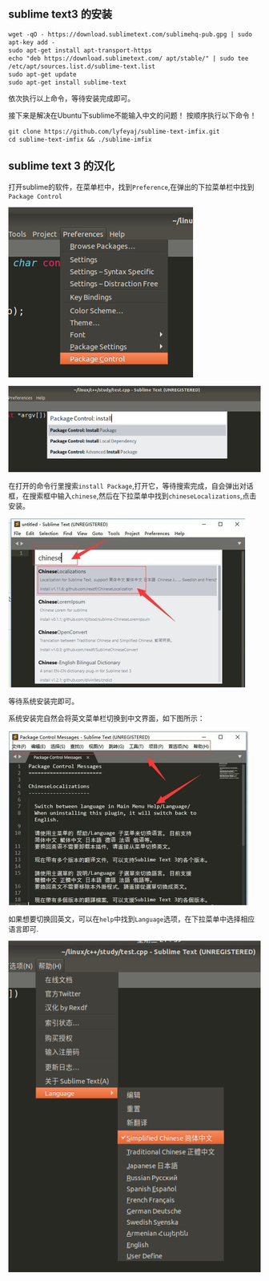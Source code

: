 ## sublime text3 的安装

```
wget -qO - https://download.sublimetext.com/sublimehq-pub.gpg | sudo apt-key add -
sudo apt-get install apt-transport-https
echo "deb https://download.sublimetext.com/ apt/stable/" | sudo tee /etc/apt/sources.list.d/sublime-text.list
sudo apt-get update
sudo apt-get install sublime-text
```

依次执行以上命令，等待安装完成即可。

接下来是解决在Ubuntu下sublime不能输入中文的问题！
按顺序执行以下命令！

```
git clone https://github.com/lyfeyaj/sublime-text-imfix.git
cd sublime-text-imfix && ./sublime-imfix
```

## sublime text 3 的汉化

打开sublime的软件，在菜单栏中，找到`Preference`,在弹出的下拉菜单栏中找到`Package Control`

![](..\picture\微信截图_20200430122700.png)

![](..\picture\微信截图_20200430122835.png)

在打开的命令行里搜索`install Package`,打开它，等待搜索完成，自会弹出对话框，在搜索框中输入`chinese`,然后在下拉菜单中找到`chineseLocalizations`,点击安装。

![](..\picture\微信截图_20200430123310.png)

等待系统安装完即可。

系统安装完自然会将英文菜单栏切换到中文界面，如下图所示：

![](..\picture\微信截图_20200430123646.png)

如果想要切换回英文，可以在`help`中找到`Language`选项，在下拉菜单中选择相应语言即可.

![](..\picture\微信截图_20200430123919.png)